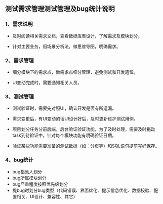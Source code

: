 ## 测试需求管理测试管理及bug统计说明 ##
### 1、需求说明 ###
- 及时阅读相关需求文档，查看数据库表设计，了解需求及模块划分。

- 针对主要业务，用场景分析法，做思维导图，明确需求。

### 2、需求管理 ###

- 细分模块下的需求点，做需求点细分管理，避免测试和开发遗留。

- UI变动完成时，需要通知相关人员。

### 3、测试管理 ###

- 测试验证时，需要先对照UI，确认开发是否有所遗漏。

- 需求变更后，有UI变动的话UI设计好后，及时更新维护测试用例。

- 项目划分任务分前后端，后台验证验证功能，为了及时处理，需要及时拖动task到待验证中，针对每个模块功能有明确验证日期。

- 验证某些功能需要准备的测试数据（如：分页等）和SQL语句提前写好保存。

### 4、bug统计 ###

- bug指派人划分
- bug所属模块划分
- bug严重程度按照优先级划分
- 提bug时划分bug类型（代码错误、界面优化、提示信息优化、数据校验、配置相关、UI设计、兼容性、其它）